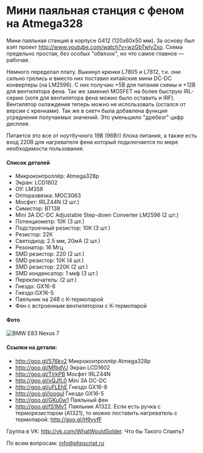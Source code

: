 # Мини паяльная станция с феном на Atmega328
Мини паяльная станция в корпусе G412 (120х60х50 мм). За основу был взят проект http://www.youtube.com/watch?v=wzGbTwlyZxo. Схема предельно простая, без особых "обвязок", но что самое главное — рабочая.

Немного переделал плату. Выкинул кренки L7805 и L7812, т.к. они сильно грелись и вместо них поставил китайские мини DC-DC конвертеры (на LM2596). С них получаю +5В для питания схемы и +12В для вентилятора фена. Так же заменил MOSFET на более быструю IRL-серию (хотя для вентилятора фена можно было оставить и IRF). Вентилятор охлаждения теперь можно не использовать (остался от версии с кренками). Так же в скетч была добавлена функция усреднения получаемых значений. Это уменьшило "дребезг" цифр дисплея.

Питается это все от ноутбучного 19В (96Вт) блока питания, а также есть вход 220В для нагревателя фена который подключается по мере необходимости пользования.

#### Список деталей
* Микроконтроллёр: Atmega328p
* Экран: LCD1602
* ОУ: LM358
* Опторазвязка: MOC3063
* Мосфет: IRLZ44N (2 шт.)
* Симистор: BT138
* Mini 3A DC-DC Adjustable Step-down Converter LM2596 (2 шт.)
* Потенциометр: 10К (3 шт.)
* Подстроечный резистор: 10К (3 шт.)
* Резистор: 22К
* Светодиод: 2.5 мм, 20мА (2 шт.)
* Резонатор: 16 Мгц
* SMD резистор: 220 (2 шт.)
* SMD резистор: 10К (4 шт.)
* SMD резистор: 220К (2 шт.)
* SMD конденсатор: 1 мкф (3 шт.)
* Переключатель: (2 шт.)
* Гнездо: GX16-8
* Гнездо:GX16-5
* Паяльник на 24В с К-термопарой
* Фен с встроенным вентилятором с К-термопарой

#### Фото
![BMW E83 Nexus 7](https://raw.github.com/phpscriptru/D-Serviss-Solder/master/Foto.jpg)

#### Ссылки на детали:
* http://goo.gl/576kv2 Микроконтроллёр Atmega328p
* http://goo.gl/MfbdVJ Экран LCD1602
* http://goo.gl/TlrkPB Мосфет IRLZ44N
* http://goo.gl/xQJfL0 Mini 3A DC-DC
* http://goo.gl/uFLEhE Гнездо GX16-8
* http://goo.gl/IooguI Гнездо GX16-5
* http://goo.gl/GKu0w1 Паяльный фен
* http://goo.gl/fS1MvT Паяльник A1322. Если есть ручка с терморезистором (A1321), то можно поставить нагреватель с термопарой: http://goo.gl/H9yyfF

Группа в VK: http://vk.com/WhatWouldSolder. Что бы Такого Спаять?

По всем вопросам: info@phpscript.ru